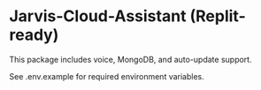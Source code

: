 # Jarvis-Cloud-Assistant (Replit-ready)

This package includes voice, MongoDB, and auto-update support.

See .env.example for required environment variables.
